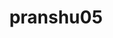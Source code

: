 ---
title: pranshu05
github: https://github.com/pranshu05
mode: light
transition: 3s
archetype:
  - Little Bit of Everything
---